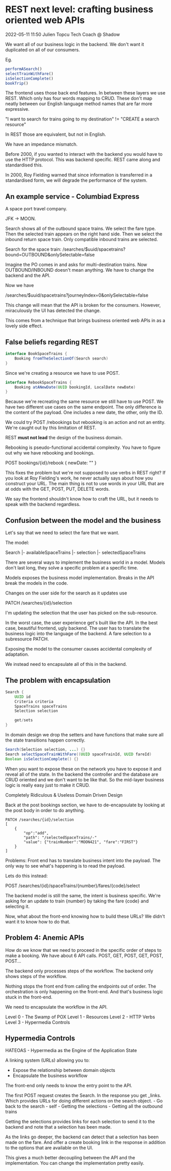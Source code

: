 # REST next level: crafting business oriented web APIs

2022-05-11 11:50
Julien Topcu
Tech Coach @ Shadow

We want all of our business logic in the backend. We don't want it duplicated on all of our consumers.

Eg.

```js
performASearch()
selectTrainWithFare()
isSelectionComplete()
bookTrip()
```

The frontend uses those back end features. In between these layers we use REST. Which only has four words mapping to CRUD. These don't map neatly between our English language method names that are far more expressive.

"I want to search for trains going to my destination" != "CREATE a search resource"

In REST those are equivalent, but not in English.

We have an impedance mismatch.

Before 2000, if you wanted to interact with the backend you would have to use the HTTP protocol. This was backend specific. REST came along and standardised this.

In 2000, Roy Fielding warned that since information is transferred in a standardised form, we will degrade the performance of the system.

## An example service - Columbiad Express

A space port travel company.

JFK -> MOON.

Search shows all of the outbound space trains. We select the fare type. Then the selected train appears on the right hand side.
Then we select the inbound return space train. Only compatible inbound trains are selected.

Search for the space train:
/searches/$uuid/spacetrains?bound=OUTBOUND&onlySelectable=false

Imagine the PO comes in and asks for multi-destination trains. Now OUTBOUND/INBOUND doesn't mean anything. We have to change the backend and the API.

Now we have

/searches/$uuid/spacetrains?journeyIndex=0&onlySelectable=false

This change will mean that the API is broken for the consumers. However, miraculously the UI has detected the change.

This comes from a technique that brings business oriented web APIs in as a lovely side effect.

## False beliefs regarding REST

```java
interface BookSpaceTrains {
    Booking fromTheSelectionOf(Search search)
}
```

Since we're creating a resource we have to use POST.

```java
interface RebookSpaceTrains {
    Booking atANewDate(UUID bookingId, LocalDate newDate)
}
```

Because we're recreating the same resource we still have to use POST.
We have two different use cases on the same endpoint. The only difference is the content of the payload. One includes a new date, the other, only the ID.

We could try POST /rebookings but rebooking is an action and not an entity. We're caught out by this limitation of REST.

REST **must not lead** the design of the business domain.

Rebooking is pseudo-functional accidental complexity. You have to figure out why we have rebooking and bookings.

POST bookings/{id}/rebook { newDate: "" }

This fixes the problem but we're not supposed to use verbs in REST right? If you look at Roy Fielding's work, he never actually says about how you construct your URL. The main thing is not to use words in your URL that are at odds with the GET, POST, PUT, DELETE words.

We say the frontend shouldn't know how to craft the URL, but it needs to speak with the backend regardless.

## Confusion between the model and the business

Let's say that we need to select the fare that we want.

The model:

Search
|- availableSpaceTrains
|- selection
    |- selectedSpaceTrains

There are several ways to implement the business world in a model. Models don't last long, they solve a specific problem at a specific time.

Models exposes the business model implementation. Breaks in the API break the models in the code.

Changes on the user side for the search as it updates use

PATCH /searches/{id}/selection

I'm updating the selection that the user has picked on the sub-resource.

In the worst case, the user experience get's built like the API. In the best case, beautiful frontend, ugly backend. The user has to translate the business logic into the language of the backend. A fare selection to a subresource PATCH.

Exposing the model to the consumer causes accidental complexity of adaptation.

We instead need to encapsulate all of this in the backend. 

## The problem with encapsulation

```java
Search {
    UUID id
    Criteria criteria
    SpaceTrains spaceTrains
    Selection selection

    get/sets
}
```

In domain design we drop the setters and have functions that make sure all the state transitions happen correctly.

```java
Search(Selection selection, ...) {}
Search selectSpaceTrainWithFare((UUID spaceTrainId, UUID fareId)
Boolean isSelectionComplete() {}
```

When you want to expose these on the network you have to expose it and reveal all of the state. In the backend the controller and the database are CRUD oriented and we don't want to be like that. So the mid-layer business logic is really easy just to make it CRUD.

Completely
Ridiculous & 
Useless
Domain Driven Design

Back at the post bookings section, we have to de-encapsulate by looking at the post body in order to do anything.

```
PATCH /searches/{id}/selection
[
    {
        "op":"add",
        "path": "/selectedSpaceTrains/-"
        "value": {"trainNumber":"MOON421", "fare":"FIRST"}
    }
]
```

Problems: Front end has to translate business intent into the payload. The only way to see what's happening is to read the payload.

Lets do this instead:

POST /searches/{id}/spaceTrains/{number}/fares/{code}/select

The backend model is still the same, the intent is business specific. We're asking for an update to train {number} by taking the fare {code} and selecting it.

Now, what about the front-end knowing how to build these URLs? We didn't want it to know how to do that.

## Problem 4: Anemic APIs

How do we know that we need to proceed in the specific order of steps to make a booking. We have about 6 API calls. POST, GET, POST, GET, POST, POST...

The backend only processes steps of the workflow. The backend only shows steps of the workflow.

Nothing stops the front end from calling the endpoints out of order. The orchestration is only happening on the front-end. And that's business logic stuck in the front-end.

We need to encapsulate the workflow in the API.

Level 0 - The Swamp of POX
Level 1 - Resources
Level 2 - HTTP Verbs
Level 3 - Hypermedia Controls

## Hypermedia Controls

HATEOAS - Hypermedia as the Engine of the Application State

A linking system (URLs) allowing you to:
- Expose the relationship between domain objects
- Encapsulate the business workflow

The front-end only needs to know the entry point to the API.

The first POST request creates the Search.
In the response you get _links. Which provides URLs for doing different actions on the search object.
    - Go back to the search
    - self
    - Getting the selections
    - Getting all the outbound trains

Getting the selections provides links for each selection to send it to the backend and note that a selection has been made.

As the links go deeper, the backend can detect that a selection has been made on the fare. And offer a create booking link in the response in addition to the options that are available on the UI.

This gives a much better decoupling between the API and the implementation. You can change the implementation pretty easily.
